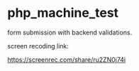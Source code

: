 # php_machine_test
form submission with backend validations.

screen recoding link:

https://screenrec.com/share/ru2ZN0j74i
